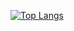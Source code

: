  [![Top Langs](https://github-readme-stats.vercel.app/api/top-langs/?username=sarthakrpc&layout=compact&theme=vision-friendly-dark)](https://github.com/anuraghazra/github-readme-stats)
